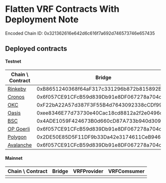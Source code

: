 # Flatten VRF Contracts With Deployment Note

  Encoded Chain ID: 0x321362616e642d6c616f7a692d746573746e657435

## Deployed contracts

#### Testnet



|Chain \ Contract |Bridge|VRFProvider|VRFComsumer|VRFLens|
|-----------------|------------------------------------------|------------------------------------------|------------------------------------------|------------------------------------------|
|[Rinkeby](https://rinkeby.etherscan.io)          |0xB8651240368f64aF317c331296b872b815892E00|0xfdBBAD9D6A4e85a38c12ca387014bd5F697f0661|0xf48F60A97b1BDf0D47fa460a0894634124d039b4|0xD0F7DcDaC3CCaB2f64b97CaEEa6ebDe79a6a93e2|
|[Cronos](https://testnet.cronoscan.com)           |0x6f057CE91CFcB59d839Db91e8DF067278a704cb8|0xE2f7Cf77DF70af8e92FF69B8Ffc92585C307a358|0x6aFCBD05f4718B994a290cfF03547DDFFcd74E08|0xdcFA1244c37262441AA7caF9893fdD99dB101E2A|
|[OKC](https://www.oklink.com/en/okc-test)              |0xF22bA22A57d387F3F55B4d7643092338cCDf99D5|0x6afcbd05f4718b994a290cff03547ddffcd74e08|0xbf59aA508bABFA3B112553E05b45dcdB21997891|0xB8651240368f64aF317c331296b872b815892E00|
|[Oasis](https://testnet.explorer.emerald.oasis.dev)            |0xee8346E77d73730e40Cac18cd8812a2f2e0496de|0x4ADE1059F424673B0d660cD87A733b940d309bcF|0x74865F64aCaF86cD8dfa0c185bE177085106C91a|0x7f38DF2403c0E767662B5ABB09e4c86A8FDD1869|
|[BSC](https://testnet.bscscan.com)              |0x4ADE1059F424673B0d660cD87A733b940d309bcF|0x74865F64aCaF86cD8dfa0c185bE177085106C91a|0x7f38DF2403c0E767662B5ABB09e4c86A8FDD1869|0x7c3D5a83a335CED7b6b6beaa959DaD416ae88f27|
|[OP Goerli](https://goerli-optimism.etherscan.io) |0x6f057CE91CFcB59d839Db91e8DF067278a704cb8|0xF1F3554b6f46D8f172c89836FBeD1ea8551eabad|0xE2f7Cf77DF70af8e92FF69B8Ffc92585C307a358|0x3ffBc08b878D489fec0c80fa65C9B3933B361764|
|[Polygon](https://mumbai.polygonscan.com) |0x2DE50E85D5F11DF9b33Da42e3174611CeB9461d9|0x0173cE38C64Be34e7f23f39346c2D9AF5d9743FB|0xFb4d5252ca8FAFaE3Fe8718a9eE8bcF72266589F|0x14919325f2d97a05d146b7b4c9374b265e722f00|
|[Avalanche](https://testnet.snowtrace.io)  |0x6f057CE91CFcB59d839Db91e8DF067278a704cb8|0xF1F3554b6f46D8f172c89836FBeD1ea8551eabad|0xE2f7Cf77DF70af8e92FF69B8Ffc92585C307a358|0x3ffBc08b878D489fec0c80fa65C9B3933B361764|

#### Mainnet

|Chain \ Contract |Bridge|VRFProvider|VRFComsumer|
|-----------------|------|-----------|-----------|
|                 |      |           |           |
